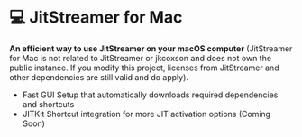 # 💻 JitStreamer for Mac
**An efficient way to use JitStreamer on your macOS computer**
(JitStreamer for Mac is not related to JitStreamer or jkcoxson and does not own the public instance. If you modify this project, licenses from JitStreamer and other dependencies are still valid and do apply).

- Fast GUI Setup that automatically downloads required dependencies and shortcuts
- JITKit Shortcut integration for more JIT activation options (Coming Soon)
